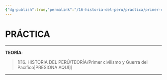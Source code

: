 ```yaml
---
{"dg-publish":true,"permalink":"/16-historia-del-peru/practica/primer-civilismo-y-guerra-del-pacifico/"}
---
```


# PRÁCTICA
---
**TEORÍA**:
>[[16. HISTORIA DEL PERÚ/TEORÍA/Primer civilismo y Guerra del Pacífico\|PRESIONA AQUÍ]]

---
